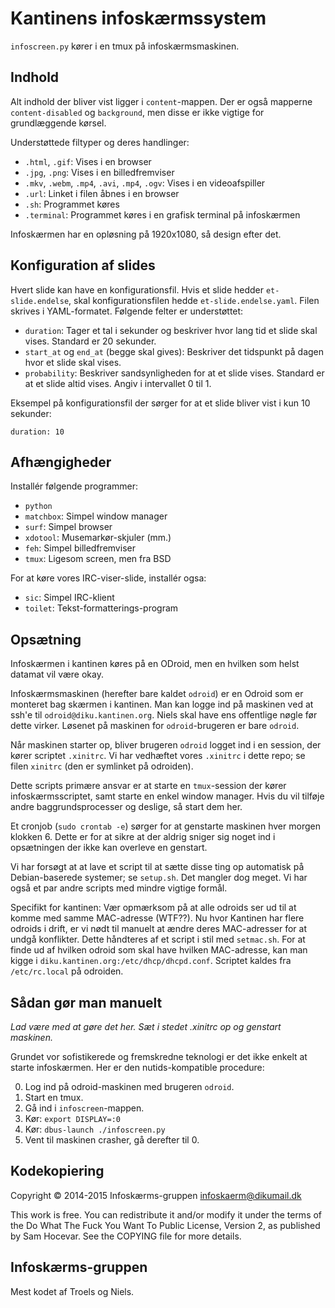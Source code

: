 Kantinens infoskærmssystem
==========================

`infoscreen.py` kører i en tmux på infoskærmsmaskinen.


Indhold
-------

Alt indhold der bliver vist ligger i `content`-mappen.  Der er også mapperne
`content-disabled` og `background`, men disse er ikke vigtige for grundlæggende
kørsel.

Understøttede filtyper og deres handlinger:

  * `.html`, `.gif`: Vises i en browser
  * `.jpg`, `.png`: Vises i en billedfremviser
  * `.mkv`, `.webm`, `.mp4`, `.avi`, `.mp4`, `.ogv`: Vises i en videoafspiller
  * `.url`: Linket i filen åbnes i en browser
  * `.sh`: Programmet køres
  * `.terminal`: Programmet køres i en grafisk terminal på infoskærmen

Infoskærmen har en opløsning på 1920x1080, så design efter det.


Konfiguration af slides
-----------------------

Hvert slide kan have en konfigurationsfil.  Hvis et slide hedder
`et-slide.endelse`, skal konfigurationsfilen hedde `et-slide.endelse.yaml`.
Filen skrives i YAML-formatet.  Følgende felter er understøttet:

  * `duration`: Tager et tal i sekunder og beskriver hvor lang tid et slide skal
    vises.  Standard er 20 sekunder.
  * `start_at` og `end_at` (begge skal gives): Beskriver det tidspunkt på dagen
    hvor et slide skal vises.
  * `probability`: Beskriver sandsynligheden for at et slide vises.  Standard er
    at et slide altid vises.  Angiv i intervallet 0 til 1.

Eksempel på konfigurationsfil der sørger for at et slide bliver vist i kun 10
sekunder:

    duration: 10


Afhængigheder
-------------

Installér følgende programmer:

  + `python`
  + `matchbox`: Simpel window manager
  + `surf`: Simpel browser
  + `xdotool`: Musemarkør-skjuler (mm.)
  + `feh`: Simpel billedfremviser
  + `tmux`: Ligesom screen, men fra BSD
  
For at køre vores IRC-viser-slide, installér ogsa:

  + `sic`: Simpel IRC-klient
  + `toilet`: Tekst-formatterings-program


Opsætning
---------

Infoskærmen i kantinen køres på en ODroid, men en hvilken som helst datamat vil
være okay.

Infoskærmsmaskinen (herefter bare kaldet `odroid`) er en Odroid som er monteret
bag skærmen i kantinen.  Man kan logge ind på maskinen ved at ssh'e til
`odroid@diku.kantinen.org`.  Niels skal have ens offentlige nøgle før dette
virker.  Løsenet på maskinen for `odroid`-brugeren er bare `odroid`.

Når maskinen starter op, bliver brugeren `odroid` logget ind i en session, der
kører scriptet `.xinitrc`.  Vi har vedhæftet vores `.xinitrc` i dette repo; se
filen `xinitrc` (den er symlinket på odroiden).

Dette scripts primære ansvar er at starte en `tmux`-session der kører
infoskærmsscriptet, samt starte en enkel window manager.  Hvis du vil tilføje
andre baggrundsprocesser og deslige, så start dem her.

Et cronjob (`sudo crontab -e`) sørger for at genstarte maskinen hver morgen
klokken 6.  Dette er for at sikre at der aldrig sniger sig noget ind i
opsætningen der ikke kan overleve en genstart.

Vi har forsøgt at at lave et script til at sætte disse ting op automatisk på
Debian-baserede systemer; se `setup.sh`.  Det mangler dog meget.  Vi har også et
par andre scripts med mindre vigtige formål.

Specifikt for kantinen: Vær opmærksom på at alle odroids ser ud til at komme med
samme MAC-adresse (WTF??).  Nu hvor Kantinen har flere odroids i drift, er vi
nødt til manuelt at ændre deres MAC-adresser for at undgå konflikter.  Dette
håndteres af et script i stil med `setmac.sh`.  For at finde ud af hvilken
odroid som skal have hvilken MAC-adresse, kan man kigge i
`diku.kantinen.org:/etc/dhcp/dhcpd.conf`.  Scriptet kaldes fra `/etc/rc.local`
på odroiden.


Sådan gør man manuelt
---------------------

*Lad være med at gøre det her.  Sæt i stedet .xinitrc op og genstart maskinen.*

Grundet vor sofistikerede og fremskredne teknologi er det ikke enkelt at starte
infoskærmen.  Her er den nutids-kompatible procedure:

  0. Log ind på odroid-maskinen med brugeren `odroid`.
  1. Start en tmux.
  2. Gå ind i `infoscreen`-mappen.
  3. Kør: `export DISPLAY=:0`
  4. Kør: `dbus-launch ./infoscreen.py`
  5. Vent til maskinen crasher, gå derefter til 0.


Kodekopiering
-------------

Copyright © 2014-2015 Infoskærms-gruppen <infoskaerm@dikumail.dk>

This work is free. You can redistribute it and/or modify it under the
terms of the Do What The Fuck You Want To Public License, Version 2,
as published by Sam Hocevar. See the COPYING file for more details.


Infoskærms-gruppen
------------------

Mest kodet af Troels og Niels.
